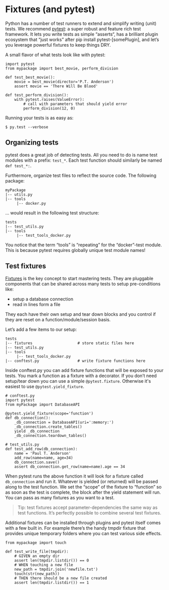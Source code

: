 # Fixtures (and pytest)

Python has a number of test runners to extend and simplify writing (unit) tests. We recommend [pytest]: a super robust and feature rich test framework. It lets you write tests as simple “asserts“, has a brilliant plugin ecosystem that “just works” after pip install pytest-[somePlugin], and let’s you leverage powerful fixtures to keep things DRY.

A small flavor of what tests look like with pytest:

```
import pytest
from mypackage import best_movie, perform_division

def test_best_movie():
    movie = best_movie(director='P.T. Anderson')
    assert movie == 'There Will Be Blood'

def test_perform_division():
    with pytest.raises(ValueError):
        # call with parameters that should yield error
        perform_division(12, 0)
```

Running your tests is as easy as:

```
$ py.test --verbose
```

## Organizing tests

pytest does a great job of detecting tests. All you need to do is name test modules with a prefix: `test_*`. Each test function should similarly be named `def test_*:`.

Furthermore, organize test files to reflect the source code. The following package:

```
myPackage
|-- utils.py
|-- tools
     |-- docker.py
```

… would result in the following test structure:

```
tests
|-- test_utils.py
|-- tools
     |-- test_tools_docker.py
```

You notice that the term “tools” is “repeating” for the “docker”-test module. This is because pytest requires globally unique test module names!

## Test fixtures

[Fixtures] is the key concept to start mastering tests. They are pluggable components that can be shared across many tests to setup pre-conditions like:

- setup a database connection
- read in lines form a file

They each have their own setup and tear down blocks and you control if they are reset on a function/module/session basis.

Let’s add a few items to our setup:

```
tests
|-- fixtures                    # store static files here
|-- test_utils.py
|-- tools
     |-- test_tools_docker.py
|-- conftest.py                 # write fixture functions here
```

Inside conftest.py you can add fixture functions that will be exposed to your tests. You mark a function as a fixture with a decorator. If you don’t need setup/tear down you can use a simple `@pytest.fixture`. Otherwise it's easiest to use `@pytest.yield_fixture`.

```
# conftest.py
import pytest
from myPackage import DatabaseAPI

@pytest.yield_fixture(scope='function')
def db_connection():
    _db_connection = DatabaseAPI(uri=':memory:')
    _db_connection.create_tables()
    yield _db_connection
    _db_connection.teardown_tables()
```

```
# test_utils.py
def test_add_row(db_connection):
    name = 'Paul T. Anderson'
    add_row(name=name, age=34)
    db_connection.save()
    assert db_connection.get_row(name=name).age == 34
```

When pytest runs the above function it will look for a fixture called `db_connection` and run it. Whatever is yielded (or returned) will be passed along to the test function. We set the “scope” of the fixture to “function” so as soon as the test is complete, the block after the yield statement will run. You can pass as many fixtures as you want to a test.

> Tip: test fixtures accept parameter-dependencies the same way as test functions. It’s perfectly possible to combine several test fixtures.

Additional fixtures can be installed through plugins and pytest itself comes with a few built in. For example there’s the handy tmpdir fixture that provides unique temporary folders where you can test various side effects.

```
from mypackage import touch

def test_write_file(tmpdir):
    # GIVEN an empty dir
    assert len(tmpdir.listdir()) == 0
    # WHEN touching a new file
    new_path = tmpdir.join('newfile.txt')
    touch(str(new_path))
    # THEN there should be a new file created
    assert len(tmpdir.listdir()) == 1
```

[pytest]: http://docs.pytest.org/en/latest/
[Fixtures]: https://docs.pytest.org/en/latest/fixture.html
